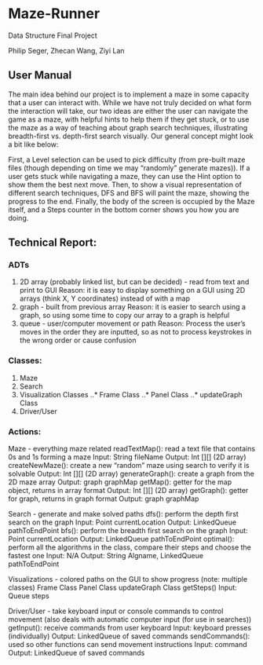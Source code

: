 # Maze-Runner
Data Structure Final Project

Philip Seger, Zhecan Wang, Ziyi Lan

## User Manual
The main idea behind our project is to implement a maze in some capacity that a user can interact with. While we have not truly decided on what form the interaction will take, our two ideas are either the user can navigate the game as a maze, with helpful hints to help them if they get stuck, or to use the maze as a way of teaching about graph search techniques, illustrating breadth-first vs. depth-first search visually. Our general concept might look a bit like below:

First, a Level selection can be used to pick difficulty (from pre-built maze files (though depending on time we may “randomly” generate mazes)). If a user gets stuck while navigating a maze, they can use the Hint option to show them the best next move. Then, to show a visual representation of different search techniques, DFS and BFS will paint the maze, showing the progress to the end. Finally, the body of the screen is occupied by the Maze itself, and a Steps counter in the bottom corner shows you how you are doing.

## Technical Report: 

### ADTs
1. 2D array (probably linked list, but can be decided) - read from text and print to GUI
Reason: it is easy to display something on a GUI using 2D arrays (think X, Y coordinates) instead of with a map
2. graph - built from previous array
Reason: it is easier to search using a graph, so using some time to copy our array to a graph is helpful
3. queue - user/computer movement or path
Reason: Process the user’s moves in the order they are inputted, so as not to process keystrokes in the wrong order or cause confusion

### Classes:
1. Maze
2. Search
3. Visualization Classes
..* Frame Class
..* Panel Class
..* updateGraph Class
4. Driver/User

### Actions:
Maze - everything maze related
readTextMap(): read a text file that contains 0s and 1s forming a maze
Input: String fileName
Output: Int [][] (2D array)
createNewMaze(): create a new “random” maze using search to verify it is solvable
Output: Int [][] (2D array)
generateGraph(): create a graph from the 2D maze array
Output: graph graphMap
getMap(): getter for the map object, returns in array format
Output: Int [][] (2D array)
getGraph(): getter for graph, returns in graph format
Output: graph graphMap

Search - generate and make solved paths
dfs(): perform the depth first search on the graph
Input: Point currentLocation
Output: LinkedQueue pathToEndPoint
bfs(): perform the breadth first search on the graph
Input: Point currentLocation
Output: LinkedQueue pathToEndPoint
optimal(): perform all the algorithms in the class, compare their steps and choose the fastest one
Input: N/A
Output: String Algname, LinkedQueue pathToEndPoint

Visualizations - colored paths on the GUI to show progress (note: multiple classes)
Frame Class
Panel Class
updateGraph Class
getSteps()
Input: Queue steps
	
Driver/User - take keyboard input or console commands to control movement (also deals with automatic computer input (for use in searches))
getInput(): receive commands from user keyboard
Input: keyboard presses (individually)
Output: LinkedQueue of saved commands
sendCommands(): used so other functions can send movement instructions
Input: command
Output: LinkedQueue of saved commands
